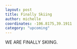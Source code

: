 ```yaml
---
layout: post
title: Finally Skiing
author: michelle
coordinates: -106.8175,39.1911
category: "upcoming"
---
```


WE ARE FINALLY SKIING.
